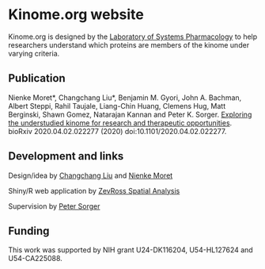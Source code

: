 # Kinome.org website

Kinome.org is designed by the [Laboratory of Systems Pharmacology](https://hits.harvard.edu/about/) to help researchers understand which proteins are members of the kinome under varying criteria. 

## Publication

Nienke Moret*, Changchang Liu*, Benjamin M. Gyori, John A. Bachman,
Albert Steppi, Rahil Taujale, Liang-Chin Huang, Clemens Hug, Matt Berginski,
Shawn Gomez, Natarajan Kannan and Peter K. Sorger.
[Exploring the understudied kinome for research and therapeutic opportunities](https://www.biorxiv.org/content/10.1101/2020.04.02.022277v2).
bioRxiv 2020.04.02.022277 (2020) doi:10.1101/2020.04.02.022277.

## Development and links

Design/idea by [Changchang Liu](https://scholar.harvard.edu/ccliu/home) and
[Nienke Moret](https://scholar.harvard.edu/nienkemoret/home)

Shiny/R web application by [ZevRoss Spatial Analysis](https://www.zevross.com/)

Supervision by [Peter Sorger](https://sorger.med.harvard.edu/)

## Funding

This work was supported by NIH grant U24-DK116204, U54-HL127624 and U54-CA225088.
